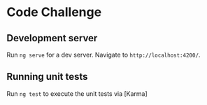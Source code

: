 # Code Challenge

## Development server

Run `ng serve` for a dev server. Navigate to `http://localhost:4200/`. 

## Running unit tests

Run `ng test` to execute the unit tests via [Karma]